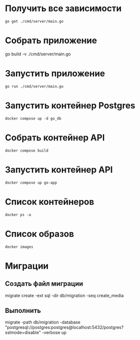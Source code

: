 # Получить все зависимости
`go get ./cmd/server/main.go`

# Собрать приложение
go build -v ./cmd/server/main.go

# Запустить приложение
`go run ./cmd/server/main.go`

# Запустить контейнер Postgres
`docker compose up -d go_db`

# Собрать контейнер API
`docker compose build`

# Запустить контейнер API
`docker compose up go-app`

# Список контейнеров
`docker ps -a`

# Список образов
`docker images`

# Миграции
## Создать файл миграции
migrate create -ext sql -dir db/migration -seq create_media

## Выполнить
migrate -path db/migration -database "postgresql://postgres:postgres@localhost:5432/postgres?sslmode=disable" -verbose up